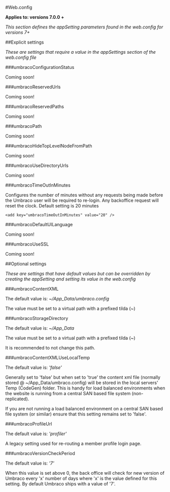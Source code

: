 #Web.config

**Applies to: versions 7.0.0 +**

_This section defines the appSetting parameters found in the web.config for versions 7+_

##Explicit settings

_These are settings that require a value in the appSettings section of the web.config file_

###umbracoConfigurationStatus

Coming soon!

###umbracoReservedUrls

Coming soon!

###umbracoReservedPaths

Coming soon!

###umbracoPath

Coming soon!

###umbracoHideTopLevelNodeFromPath

Coming soon!

###umbracoUseDirectoryUrls

Coming soon!

###umbracoTimeOutInMinutes

Configures the number of minutes without any requests being made before the Umbraco user will be required to re-login. Any backoffice request will reset the clock. Default setting is 20 minutes

    <add key="umbracoTimeOutInMinutes" value="20" />

###umbracoDefaultUILanguage

Coming soon!

###umbracoUseSSL

Coming soon!

##Optional settings

_These are settings that have default values but can be overridden by creating the appSetting and setting its value in the web.config_

###umbracoContentXML

The default value is:
*~/App_Data/umbraco.config*

The value must be set to a virtual path with a prefixed tilda (~)

###umbracoStorageDirectory

The default value is:
*~/App_Data*

The value must be set to a virtual path with a prefixed tilda (~)

It is recommended to not change this path.

###umbracoContentXMLUseLocalTemp

The default value is:
*'false'*

Generally set to 'false' but when set to 'true' the content xml file (normally stored @ ~/App_Data/umbraco.config) will be stored in the local servers' Temp (CodeGen) folder. This is handy for load balanced environments when the website is running from a central SAN based file system (non-replicated). 

If you are not running a load balanced environment on a central SAN based file system (or similar) ensure that this setting remains set to 'false'.

###umbracoProfileUrl

The default value is:
*'profiler'*

A legacy setting used for re-routing a member profile login page.

###umbracoVersionCheckPeriod

The default value is:
*'7'*

When this value is set above 0, the back office will check for new version of Umbraco every 'x' number of days where 'x' is the value defined for this setting. By default Umbraco ships with a value of '7'.